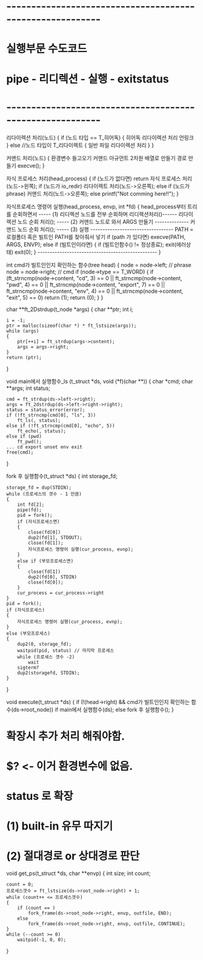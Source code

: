 
# ---------------------------------------------------------
# 실행부문 수도코드
# pipe - 리디렉션 - 실행 - exitstatus
# ---------------------------------------------------------

리다이렉션 처리(노드)
{
	if (노드 타입 == T_히어독)
	{
		히어독 리다이렉션 처리
		언링크
	}
	else //노드 타입이 T_리다이렉트
	{
		일반 파일 리다이렉션 처리
	}
}

커맨드 처리(노드)
{
	환경변수 들고오기
	커맨드 아규먼트 2차원 배열로 만들기
	경로 만들기
	execve();
}

자식 프로세스 처리(head_process)
{
	if (노드가 없다면)
		return
	자식 프로세스 처리 (노드->왼쪽);
	if (노드가 io_redir)
		리다이렉트 처리(노드->오른쪽);
	else if (노드가 phrase)
		커맨드 처리(노드->오른쪽);
	else
		printf("Not comming here!!");
}

자식프로세스 명령어 실행(head_process, envp, int *fd)
{
	head_process부터 트리를 순회하면서
	----- (1) 리디렉션 노드를 전부 순회하며 리디렉션처리()------
	리다이렉션 노드 순회 처리();
	----- (2) 커맨드 노드로 와서 ARGS 만들기 --------------
	커맨드 노드 순회 처리();
	----- (3) 실행  ----------------------------------
	PATH = 로컬폴더 혹은 빌트인 PATH를 찾아줘서 넣기
	if (path 가 있다면)
		execve(PATH, ARGS, ENVP);
	else if (빌트인이라면)
	{
		if (빌트인함수() != 정상종료);
			exit(에러상태)
		exit(0);
	}
	-------------------------------------------------
}

int		cmd가 빌트인인지 확인하는 함수(tree head)
{
	node = node->left;	// phrase
	node = node->right;	// cmd
	if (node->type == T_WORD)
	{
		if (ft_strncmp(node->content, "cd", 3) == 0
			|| ft_strncmp(node->content, "pwd", 4) == 0
			|| ft_strncmp(node->content, "export", 7) == 0
			|| ft_strncmp(node->content, "env", 4) == 0
			|| ft_strncmp(node->content, "exit", 5) == 0)
			return (1);
		return (0);
	}
}

char	**ft_2Dstrdup(t_node *args)
{
	char	**ptr;
	int		i;

	i = -1;
	ptr = malloc(sizeof(char *) * ft_lstsize(args));
	while (args)
	{
		ptr[++i] = ft_strdup(args->content);
		args = args->right;
	}
	return (ptr);
}

void	main에서 실행함수_ls (t_struct *ds, void (*f)(char **))
{
	char	*cmd;
	char	**args;
	int status;

	cmd = ft_strdup(ds->left->right);
	args = ft_2dstrdup(ds->left->right->right);
	status = status_error(error);
	if (!ft_strncmp(cmd[0], "ls", 3))
		ft_ls(, status);
	else if (!ft_strncmp(cmd[0], "echo", 5))
		ft_echo(, status);
	else if (pwd)
		ft_pwd();
	... cd export unset env exit
	free(cmd);
}


fork 후 실행함수(t_struct *ds)
{
	int storage_fd;

	storage_fd = dup(STDIN);
	while (프로세스의 갯수 - 1 만큼)
	{
		int fd[2];
		pipe(fd);
		pid = fork();
		if (자식프로세스면)
		{
			close(fd[0])
			dup2(fd[1], STDOUT);
			close(fd[1]);
			자식프로세스 명령어 실행(cur_process, evnp);
		}
		else if (부모프로세스면)
		{
			close(fd[1])
			dup2(fd[0], STDIN)
			close(fd[0]);
		}
		cur_process = cur_process->right
	}
	pid = fork();
	if (자식프로세스)
	{
		자식프로세스 명령어 실행(cur_process, evnp);
	}
	else (부모프로세스)
	{
		dup2(0, storage_fd);
		waitpid(pid, status) // 마지막 프로세스
		while (프로세스 갯수 -2)
			wait
		sigterm?
		dup2(storagefd, STDIN);
	}
}

void	execute(t_struct *ds)
{
	if (!(head->right) && cmd가 빌트인인지 확인하는 함수(ds->root_node))
		if main에서 실행함수(ds);
	else
		fork 후 실행함수();
}

# 확장시 추가 처리 해줘야함.
# $? <- 이거 환경변수에 없음.
# status 로 확장
# (1) built-in 유무 따지기
# (2) 절대경로 or 상대경로 판단
void	get_ps(t_struct *ds, char **envp)
{
    int     size;
    int     count;

    count = 0;
    프로세스갯수 = ft_lstsize(ds->root_node->right) + 1;
    while (count++ <= 프로세스갯수)
	{
		if (count == )
			fork_frame(ds->root_node->right, envp, outfile, END);
		else
			fork_frame(ds->root_node->right, envp, outfile, CONTINUE);
	}
	while (--count >= 0)
		waitpid(-1, 0, 0);
}
